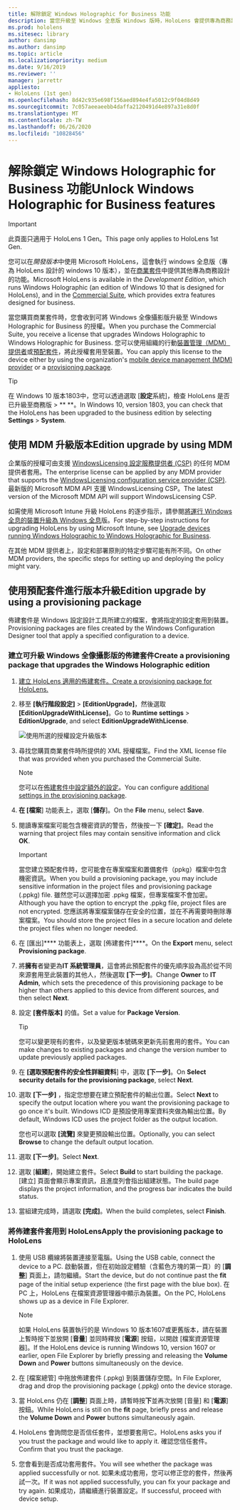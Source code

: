 ```yaml
---
title: 解除鎖定 Windows Holographic for Business 功能
description: 當您升級至 Windows 全息版 Windows 版時，HoloLens 會提供專為商務設計的其他功能。
ms.prod: hololens
ms.sitesec: library
author: dansimp
ms.author: dansimp
ms.topic: article
ms.localizationpriority: medium
ms.date: 9/16/2019
ms.reviewer: ''
manager: jarrettr
appliesto:
- HoloLens (1st gen)
ms.openlocfilehash: 8d42c935e698f156aed894e4fa5012c9f04d8d49
ms.sourcegitcommit: 7c057aeeaeebb4daffa2120491d4e897a31e8d0f
ms.translationtype: MT
ms.contentlocale: zh-TW
ms.lasthandoff: 06/26/2020
ms.locfileid: "10828456"
---
```

# <span data-ttu-id="328b7-103">解除鎖定 Windows Holographic for Business 功能</span><span class="sxs-lookup"><span data-stu-id="328b7-103">Unlock Windows Holographic for Business features</span></span>

> [!IMPORTANT]
> <span data-ttu-id="328b7-104">此頁面只適用于 HoloLens 1 Gen。</span><span class="sxs-lookup"><span data-stu-id="328b7-104">This page only applies to HoloLens 1st Gen.</span></span>

<span data-ttu-id="328b7-105">您可以在*開發版本*中使用 Microsoft HoloLens，這會執行 windows 全息版（專為 HoloLens 設計的 windows 10 版本），並在[商業套件](hololens-commercial-features.md)中提供其他專為商務設計的功能。</span><span class="sxs-lookup"><span data-stu-id="328b7-105">Microsoft HoloLens is available in the *Development Edition*, which runs Windows Holographic (an edition of Windows 10 that is designed for HoloLens), and in the [Commercial Suite](hololens-commercial-features.md), which provides extra features designed for business.</span></span>

<span data-ttu-id="328b7-106">當您購買商業套件時，您會收到可將 Windows 全像攝影版升級至 Windows Holographic for Business 的授權。</span><span class="sxs-lookup"><span data-stu-id="328b7-106">When you purchase the Commercial Suite, you receive a license that upgrades Windows Holographic to Windows Holographic for Business.</span></span> <span data-ttu-id="328b7-107">您可以使用組織的行動[裝置管理（MDM）提供者](#edition-upgrade-by-using-mdm)或[預配套件](#edition-upgrade-by-using-a-provisioning-package)，將此授權套用至裝置。</span><span class="sxs-lookup"><span data-stu-id="328b7-107">You can apply this license to the device either by using the organization's [mobile device management (MDM) provider](#edition-upgrade-by-using-mdm) or a [provisioning package](#edition-upgrade-by-using-a-provisioning-package).</span></span>

> [!TIP]
> <span data-ttu-id="328b7-108">在 Windows 10 版本1803中，您可以透過選取 [**設定**系統]，檢查 HoloLens 是否已升級至商務版  >  \*\* \*\*。</span><span class="sxs-lookup"><span data-stu-id="328b7-108">In Windows 10, version 1803, you can check that the HoloLens has been upgraded to the business edition by selecting **Settings** > **System**.</span></span>

## <span data-ttu-id="328b7-109">使用 MDM 升級版本</span><span class="sxs-lookup"><span data-stu-id="328b7-109">Edition upgrade by using MDM</span></span>

<span data-ttu-id="328b7-110">企業版的授權可由支援 [WindowsLicensing 設定服務提供者 (CSP)](https://msdn.microsoft.com/library/windows/hardware/dn904983.aspx) 的任何 MDM 提供者套用。</span><span class="sxs-lookup"><span data-stu-id="328b7-110">The enterprise license can be applied by any MDM provider that supports the [WindowsLicensing configuration service provider (CSP)](https://msdn.microsoft.com/library/windows/hardware/dn904983.aspx).</span></span> <span data-ttu-id="328b7-111">最新版的 Microsoft MDM API 支援 WindowsLicensing CSP。</span><span class="sxs-lookup"><span data-stu-id="328b7-111">The latest version of the Microsoft MDM API will support WindowsLicensing CSP.</span></span>

<span data-ttu-id="328b7-112">如需使用 Microsoft Intune 升級 HoloLens 的逐步指示，請參閱[將運行 Windows 全息的裝置升級為 Windows 全息](https://docs.microsoft.com/intune/holographic-upgrade)版。</span><span class="sxs-lookup"><span data-stu-id="328b7-112">For step-by-step instructions for upgrading HoloLens by using Microsoft Intune, see [Upgrade devices running Windows Holographic to Windows Holographic for Business](https://docs.microsoft.com/intune/holographic-upgrade).</span></span>

 <span data-ttu-id="328b7-113">在其他 MDM 提供者上，設定和部署原則的特定步驟可能有所不同。</span><span class="sxs-lookup"><span data-stu-id="328b7-113">On other MDM providers, the specific steps for setting up and deploying the policy might vary.</span></span>

## <span data-ttu-id="328b7-114">使用預配套件進行版本升級</span><span class="sxs-lookup"><span data-stu-id="328b7-114">Edition upgrade by using a provisioning package</span></span>

<span data-ttu-id="328b7-115">佈建套件是 Windows 設定設計工具所建立的檔案，會將指定的設定套用到裝置。</span><span class="sxs-lookup"><span data-stu-id="328b7-115">Provisioning packages are files created by the Windows Configuration Designer tool that apply a specified configuration to a device.</span></span>

### <span data-ttu-id="328b7-116">建立可升級 Windows 全像攝影版的佈建套件</span><span class="sxs-lookup"><span data-stu-id="328b7-116">Create a provisioning package that upgrades the Windows Holographic edition</span></span>

1. [<span data-ttu-id="328b7-117">建立 HoloLens 適用的佈建套件。</span><span class="sxs-lookup"><span data-stu-id="328b7-117">Create a provisioning package for HoloLens.</span></span>](hololens-provisioning.md)
1. <span data-ttu-id="328b7-118">移至 **\[執行階段設定\]** > **\[EditionUpgrade\]**，然後選取 **\[EditionUpgradeWithLicense\]**。</span><span class="sxs-lookup"><span data-stu-id="328b7-118">Go to **Runtime settings** > **EditionUpgrade**, and select **EditionUpgradeWithLicense**.</span></span>

    ![使用所選的授權設定升級版本](images/icd1.png)

1. <span data-ttu-id="328b7-120">尋找您購買商業套件時所提供的 XML 授權檔案。</span><span class="sxs-lookup"><span data-stu-id="328b7-120">Find the XML license file that was provided when you purchased the Commercial Suite.</span></span>

    > [!NOTE]
    > <span data-ttu-id="328b7-121">您可以在[佈建套件中設定額外的設定](hololens-provisioning.md)。</span><span class="sxs-lookup"><span data-stu-id="328b7-121">You can configure [additional settings in the provisioning package](hololens-provisioning.md).</span></span>

1. <span data-ttu-id="328b7-122">**在 [檔案**] 功能表上，選取 [**儲存**]。</span><span class="sxs-lookup"><span data-stu-id="328b7-122">On the **File** menu, select **Save**.</span></span> 

1. <span data-ttu-id="328b7-123">閱讀專案檔案可能包含機密資訊的警告，然後按一下 **[確定]**。</span><span class="sxs-lookup"><span data-stu-id="328b7-123">Read the warning that project files may contain sensitive information and click **OK**.</span></span>

    > [!IMPORTANT]
    > <span data-ttu-id="328b7-124">當您建立預配套件時，您可能會在專案檔案和置備套件（ppkg）檔案中包含機密資訊。</span><span class="sxs-lookup"><span data-stu-id="328b7-124">When you build a provisioning package, you may include sensitive information in the project files and provisioning package (.ppkg) file.</span></span> <span data-ttu-id="328b7-125">雖然您可以選擇加密 .ppkg 檔案，但專案檔案不會加密。</span><span class="sxs-lookup"><span data-stu-id="328b7-125">Although you have the option to encrypt the .ppkg file, project files are not encrypted.</span></span> <span data-ttu-id="328b7-126">您應該將專案檔案儲存在安全的位置，並在不再需要時刪除專案檔案。</span><span class="sxs-lookup"><span data-stu-id="328b7-126">You should store the project files in a secure location and delete the project files when no longer needed.</span></span>

1. <span data-ttu-id="328b7-127">在 \[匯出\]\*\*\*\* 功能表上，選取 \[佈建套件\]\*\*\*\*。</span><span class="sxs-lookup"><span data-stu-id="328b7-127">On the **Export** menu, select **Provisioning package**.</span></span>

1. <span data-ttu-id="328b7-128">將**擁有**者變更為**IT 系統管理員**，這會將此預配套件的優先順序設為高於從不同來源套用至此裝置的其他人，然後選取 **[下一步]**。</span><span class="sxs-lookup"><span data-stu-id="328b7-128">Change **Owner** to **IT Admin**, which sets the precedence of this provisioning package to be higher than others applied to this device from different sources, and then select **Next**.</span></span>

1. <span data-ttu-id="328b7-129">設定 **\[套件版本\]** 的值。</span><span class="sxs-lookup"><span data-stu-id="328b7-129">Set a value for **Package Version**.</span></span>

    > [!TIP]
    > <span data-ttu-id="328b7-130">您可以變更現有的套件，以及變更版本號碼來更新先前套用的套件。</span><span class="sxs-lookup"><span data-stu-id="328b7-130">You can make changes to existing packages and change the version number to update previously applied packages.</span></span>

1. <span data-ttu-id="328b7-131">在 **[選取預配套件的安全性詳細資料**] 中，選取 **[下一步]**。</span><span class="sxs-lookup"><span data-stu-id="328b7-131">On **Select security details for the provisioning package**, select **Next**.</span></span>

1. <span data-ttu-id="328b7-132">選取 **[下一步]** ，指定您想要在建立預配套件的輸出位置。</span><span class="sxs-lookup"><span data-stu-id="328b7-132">Select **Next** to specify the output location where you want the provisioning package to go once it's built.</span></span> <span data-ttu-id="328b7-133">Windows ICD 是預設使用專案資料夾做為輸出位置。</span><span class="sxs-lookup"><span data-stu-id="328b7-133">By default, Windows ICD uses the project folder as the output location.</span></span>

    <span data-ttu-id="328b7-134">您也可以選取 **[流覽]** 來變更預設輸出位置。</span><span class="sxs-lookup"><span data-stu-id="328b7-134">Optionally, you can select **Browse** to change the default output location.</span></span>

1. <span data-ttu-id="328b7-135">選取 **\[下一步\]**。</span><span class="sxs-lookup"><span data-stu-id="328b7-135">Select **Next**.</span></span>

1. <span data-ttu-id="328b7-136">選取 [**組建**]，開始建立套件。</span><span class="sxs-lookup"><span data-stu-id="328b7-136">Select **Build** to start building the package.</span></span> <span data-ttu-id="328b7-137">[建立] 頁面會顯示專案資訊，且進度列會指出組建狀態。</span><span class="sxs-lookup"><span data-stu-id="328b7-137">The build page displays the project information, and the progress bar indicates the build status.</span></span>

1. <span data-ttu-id="328b7-138">當組建完成時，請選取 **[完成]**。</span><span class="sxs-lookup"><span data-stu-id="328b7-138">When the build completes, select **Finish**.</span></span>

### <span data-ttu-id="328b7-139">將佈建套件套用到 HoloLens</span><span class="sxs-lookup"><span data-stu-id="328b7-139">Apply the provisioning package to HoloLens</span></span>

1. <span data-ttu-id="328b7-140">使用 USB 纜線將裝置連接至電腦。</span><span class="sxs-lookup"><span data-stu-id="328b7-140">Using the USB cable, connect the device to a PC.</span></span> <span data-ttu-id="328b7-141">啟動裝置，但在初始設定體驗（含藍色方塊的第一頁）的 [**調整**] 頁面上，請勿繼續。</span><span class="sxs-lookup"><span data-stu-id="328b7-141">Start the device, but do not continue past the **fit** page of the initial setup experience (the first page with the blue box).</span></span> <span data-ttu-id="328b7-142">在 PC 上，HoloLens 在檔案資源管理器中顯示為裝置。</span><span class="sxs-lookup"><span data-stu-id="328b7-142">On the PC, HoloLens shows up as a device in File Explorer.</span></span>

    > [!NOTE]
    > <span data-ttu-id="328b7-143">如果 HoloLens 裝置執行的是 Windows 10 版本1607或更舊版本，請在裝置上暫時按下並放開 [**音量**] 並同時釋放 [**電源**] 按鈕，以開啟 [檔案資源管理器]。</span><span class="sxs-lookup"><span data-stu-id="328b7-143">If the HoloLens device is running Windows 10, version 1607 or earlier, open File Explorer by briefly pressing and releasing the **Volume Down** and **Power** buttons simultaneously on the device.</span></span>

1. <span data-ttu-id="328b7-144">在 \[檔案總管\] 中拖放佈建套件 (.ppkg) 到裝置儲存空間。</span><span class="sxs-lookup"><span data-stu-id="328b7-144">In File Explorer, drag and drop the provisioning package (.ppkg) onto the device storage.</span></span>

1. <span data-ttu-id="328b7-145">當 HoloLens 仍在 [**調整**] 頁面上時，請暫時按**下**並再次放開 [音量] 和 [**電源**] 按鈕。</span><span class="sxs-lookup"><span data-stu-id="328b7-145">While HoloLens is still on the **fit** page, briefly press and release the **Volume Down** and **Power** buttons simultaneously again.</span></span>

1. <span data-ttu-id="328b7-146">HoloLens 會詢問您是否信任套件，並想要套用它。</span><span class="sxs-lookup"><span data-stu-id="328b7-146">HoloLens asks you if you trust the package and would like to apply it.</span></span> <span data-ttu-id="328b7-147">確認您信任套件。</span><span class="sxs-lookup"><span data-stu-id="328b7-147">Confirm that you trust the package.</span></span>

1. <span data-ttu-id="328b7-148">您會看到是否成功套用套件。</span><span class="sxs-lookup"><span data-stu-id="328b7-148">You will see whether the package was applied successfully or not.</span></span> <span data-ttu-id="328b7-149">如果未成功套用，您可以修正您的套件，然後再試一次。</span><span class="sxs-lookup"><span data-stu-id="328b7-149">If it was not applied successfully, you can fix your package and try again.</span></span> <span data-ttu-id="328b7-150">如果成功，請繼續進行裝置設定。</span><span class="sxs-lookup"><span data-stu-id="328b7-150">If successful, proceed with device setup.</span></span>
